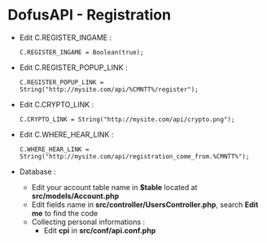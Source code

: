 # DofusAPI - Registration
* Edit C.REGISTER_INGAME : 
  ```
  C.REGISTER_INGAME = Boolean(true);
  ```
* Edit C.REGISTER_POPUP_LINK : 
  ```
  C.REGISTER_POPUP_LINK = String("http://mysite.com/api/%CMNTT%/register");
  ```
* Edit C.CRYPTO_LINK :
  ```
  C.CRYPTO_LINK = String("http://mysite.com/api/crypto.png");
  ```
* Edit C.WHERE_HEAR_LINK :
  ```
  C.WHERE_HEAR_LINK = String("http://mysite.com/api/registration_come_from.%CMNTT%");
  ```

* Database :
  * Edit your account table name in **$table** located at **src/models/Account.php**
  * Edit fields name in **src/controller/UsersController.php**, search **Edit me** to find the code
  * Collecting personal informations :
    * Edit **cpi** in **src/conf/api.conf.php**
